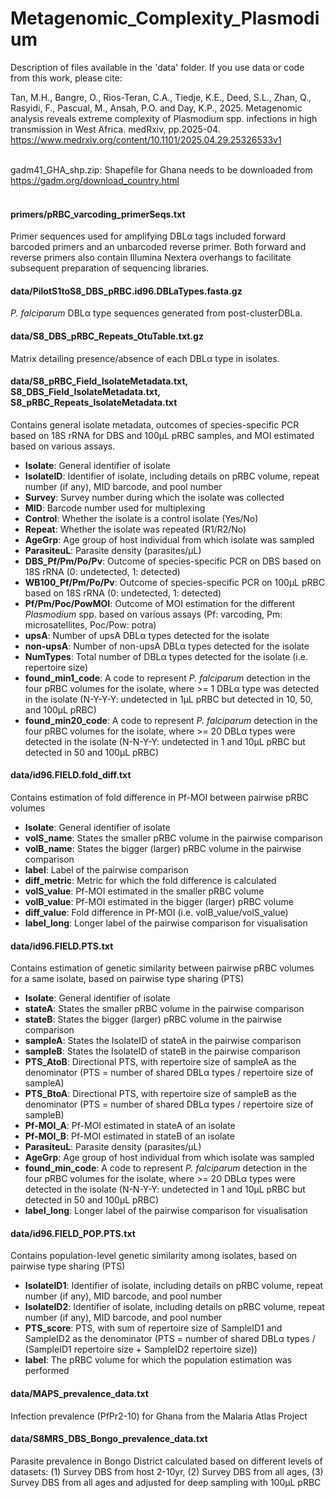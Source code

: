 # Metagenomic_Complexity_Plasmodium

Description of files available in the 'data' folder. If you use data or code from this work, please cite:

Tan, M.H., Bangre, O., Rios-Teran, C.A., Tiedje, K.E., Deed, S.L., Zhan, Q., Rasyidi, F., Pascual, M., Ansah, P.O. and Day, K.P., 2025. Metagenomic analysis reveals extreme complexity of Plasmodium spp. infections in high transmission in West Africa. medRxiv, pp.2025-04.
https://www.medrxiv.org/content/10.1101/2025.04.29.25326533v1
<br></br>

gadm41_GHA_shp.zip: Shapefile for Ghana needs to be downloaded from https://gadm.org/download_country.html
<br></br>

#### primers/pRBC_varcoding_primerSeqs.txt
Primer sequences used for amplifying DBLα tags included forward barcoded primers and an unbarcoded reverse primer. Both forward and reverse primers also contain Illumina Nextera overhangs to facilitate subsequent preparation of sequencing libraries.

#### data/PilotS1toS8_DBS_pRBC.id96.DBLaTypes.fasta.gz
*P. falciparum* DBLα type sequences generated from post-clusterDBLa.

#### data/S8_DBS_pRBC_Repeats_OtuTable.txt.gz
Matrix detailing presence/absence of each DBLα type in isolates.

#### data/S8_pRBC_Field_IsolateMetadata.txt, S8_DBS_Field_IsolateMetadata.txt, S8_pRBC_Repeats_IsolateMetadata.txt
Contains general isolate metadata, outcomes of species-specific PCR based on 18S rRNA for DBS and 100μL pRBC samples, and MOI estimated based on various assays.
- **Isolate**: General identifier of isolate
- **IsolateID**: Identifier of isolate, including details on pRBC volume, repeat number (if any), MID barcode, and pool number
- **Survey**: Survey number during which the isolate was collected
- **MID**: Barcode number used for multiplexing
- **Control**: Whether the isolate is a control isolate (Yes/No)
- **Repeat**: Whether the isolate was repeated (R1/R2/No)
- **AgeGrp**: Age group of host individual from which isolate was sampled
- **ParasiteuL**: Parasite density (parasites/μL)
- **DBS_Pf/Pm/Po/Pv**: Outcome of species-specific PCR on DBS based on 18S rRNA (0: undetected, 1: detected)
- **WB100_Pf/Pm/Po/Pv**: Outcome of species-specific PCR on 100μL pRBC based on 18S rRNA (0: undetected, 1: detected)
- **Pf/Pm/Poc/PowMOI**: Outcome of MOI estimation for the different *Plasmodium* spp. based on various assays (Pf: varcoding, Pm: microsatellites, Poc/Pow: potra)
- **upsA**: Number of upsA DBLα types detected for the isolate
- **non-upsA**: Number of non-upsA DBLα types detected for the isolate
- **NumTypes**: Total number of DBLα types detected for the isolate (i.e. repertoire size)
- **found_min1_code**: A code to represent *P. falciparum* detection in the four pRBC volumes for the isolate, where >= 1 DBLα type was detected in the isolate (N-Y-Y-Y: undetected in 1μL pRBC but detected in 10, 50, and 100μL pRBC)
- **found_min20_code**: A code to represent *P. falciparum* detection in the four pRBC volumes for the isolate, where >= 20 DBLα types were detected in the isolate (N-N-Y-Y: undetected in 1 and 10μL pRBC but detected in 50 and 100μL pRBC)

#### data/id96.FIELD.fold_diff.txt
Contains estimation of fold difference in Pf-MOI between pairwise pRBC volumes
- **Isolate**: General identifier of isolate
- **volS_name**: States the smaller pRBC volume in the pairwise comparison
- **volB_name**: States the bigger (larger) pRBC volume in the pairwise comparison
- **label**: Label of the pairwise comparison
- **diff_metric**: Metric for which the fold difference is calculated
- **volS_value**: Pf-MOI estimated in the smaller pRBC volume
- **volB_value**: Pf-MOI estimated in the bigger (larger) pRBC volume
- **diff_value**: Fold difference in Pf-MOI (i.e. volB_value/volS_value)
- **label_long**: Longer label of the pairwise comparison for visualisation

#### data/id96.FIELD.PTS.txt
Contains estimation of genetic similarity between pairwise pRBC volumes for a same isolate, based on pairwise type sharing (PTS)
- **Isolate**: General identifier of isolate
- **stateA**: States the smaller pRBC volume in the pairwise comparison
- **stateB**: States the bigger (larger) pRBC volume in the pairwise comparison
- **sampleA**: States the IsolateID of stateA in the pairwise comparison
- **sampleB**: States the IsolateID of stateB in the pairwise comparison
- **PTS_AtoB**: Directional PTS, with repertoire size of sampleA as the denominator (PTS = number of shared DBLα types / repertoire size of sampleA)
- **PTS_BtoA**: Directional PTS, with repertoire size of sampleB as the denominator (PTS = number of shared DBLα types / repertoire size of sampleB)
- **Pf-MOI_A**: Pf-MOI estimated in stateA of an isolate
- **Pf-MOI_B**: Pf-MOI estimated in stateB of an isolate
- **ParasiteuL**: Parasite density (parasites/μL)
- **AgeGrp**: Age group of host individual from which isolate was sampled
- **found_min_code**: A code to represent *P. falciparum* detection in the four pRBC volumes for the isolate, where >= 20 DBLα types were detected in the isolate (N-N-Y-Y: undetected in 1 and 10μL pRBC but detected in 50 and 100μL pRBC)
- **label_long**: Longer label of the pairwise comparison for visualisation

#### data/id96.FIELD_POP.PTS.txt
Contains population-level genetic similarity among isolates, based on pairwise type sharing (PTS)
- **IsolateID1**: Identifier of isolate, including details on pRBC volume, repeat number (if any), MID barcode, and pool number
- **IsolateID2**: Identifier of isolate, including details on pRBC volume, repeat number (if any), MID barcode, and pool number
- **PTS_score**: PTS, with sum of repertoire size of SampleID1 and SampleID2 as the denominator (PTS = number of shared DBLα types / (SampleID1 repertoire size + SampleID2 repertoire size))
- **label**: The pRBC volume for which the population estimation was performed

#### data/MAPS_prevalence_data.txt
Infection prevalence (PfPr2-10) for Ghana from the Malaria Atlas Project

#### data/S8MRS_DBS_Bongo_prevalence_data.txt
Parasite prevalence in Bongo District calculated based on different levels of datasets: (1) Survey DBS from host 2-10yr, (2) Survey DBS from all ages, (3) Survey DBS from all ages and adjusted for deep sampling with 100μL pRBC

